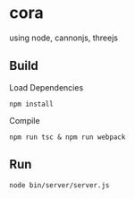 # cora
using node, cannonjs, threejs

## Build

Load Dependencies

`
npm install
`

Compile

`
npm run tsc & npm run webpack
`

## Run
`
node bin/server/server.js
`
